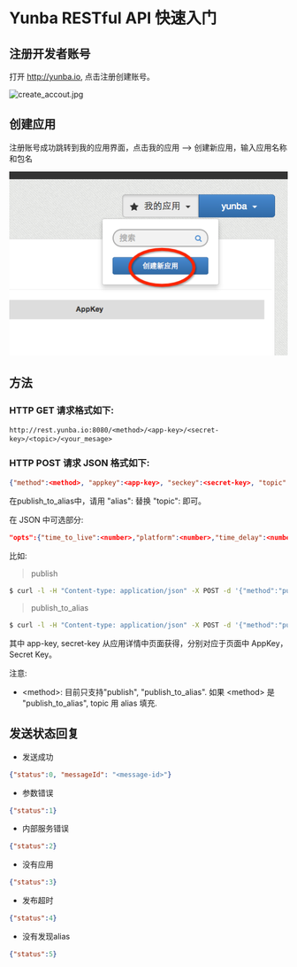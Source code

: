 # Yunba RESTful API 快速入门

## 注册开发者账号

打开 <http://yunba.io>, 点击注册创建账号。

![create_accout.jpg](../image/register_account.png)

## 创建应用
注册账号成功跳转到我的应用界面，点击我的应用 --> 创建新应用，输入应用名称和包名

![create_application.jpg](image/create_app.png)

## 方法

### HTTP GET 请求格式如下:

```url
http://rest.yunba.io:8080/<method>/<app-key>/<secret-key>/<topic>/<your_mesage>
```

### HTTP POST 请求 JSON 格式如下:

```json
{"method":<method>, "appkey":<app-key>, "seckey":<secret-key>, "topic":<topic>, "msg":<message>}
```
在publish_to_alias中，请用 "alias":<alias> 替换 "topic":<topic> 即可。

在 JSON 中可选部分:

```json
"opts":{"time_to_live":<number>,"platform":<number>,"time_delay":<number>,"location":<string>,"qos":<number>,"apn_json":{"alert":<string>,"badge:<number>,"sound":<string>,"priority":<number>,"expiration":<number>","content-available":<number>}}
```

比如:

> publish

```bash
$ curl -l -H "Content-type: application/json" -X POST -d '{"method":"publish", "appkey":"53ea21cd4e9f46851d5a57b5", "seckey":"sec-QMirTLEpuNC6tIUynXXXXNfrlWDbgDV64iDnjdni4QFyXXXX", "topic":"rocket", "msg":"just test"}' http://rest.yunba.io:8080
```

> publish_to_alias 


```bash
$ curl -l -H "Content-type: application/json" -X POST -d '{"method":"publish_to_alias", "appkey": "XXXXbd7179b6570f2ca6XXXX", "seckey":"sec-XXXXOCmuFL22b0mv78hcOEyc9DzB9q0zesIfBAereaN6XXXX", "alias":"alias_mqttc_sub", "msg":"message from RESTful API", "opts":{"time_to_live":20000}}' http://rest.yunba.io:8080
```

其中 app-key, secret-key 从应用详情中页面获得，分别对应于页面中 AppKey， Secret Key。


注意:

* <method\>: 目前只支持"publish", "publish_to_alias". 如果 <method\> 是 "publish_to_alias", topic 用 alias 填充.

## 发送状态回复

* 发送成功

```json
{"status":0, "messageId": "<message-id>"}
```

* 参数错误

```json
{"status":1}
```

* 内部服务错误

```json
{"status":2}
```

* 没有应用

```json
{"status":3}
```

* 发布超时

```json
{"status":4}
```
 * 没有发现alias
 
 ```json
 {"status":5}
```